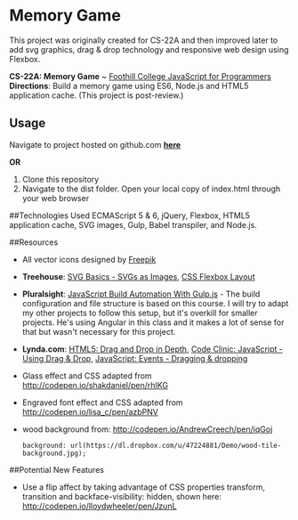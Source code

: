 # Memory Game
This project was originally created for CS-22A and then improved later to add svg graphics, drag & drop technology and responsive web design using Flexbox.

**CS-22A: Memory Game** ~ [Foothill College JavaScript for Programmers]()
**Directions**: Build a memory game using ES6, Node.js and HTML5 application cache. (This project is post-review.)

Usage
-----
Navigate to project hosted on github.com [**here**](http://klammertime.github.io/Memory/)

**OR**

1. Clone this repository
2. Navigate to the dist folder. Open your local copy of index.html through your web browser 

##Technologies Used
ECMAScript 5 & 6, jQuery, Flexbox, HTML5 application cache, SVG images, Gulp, Babel transpiler, and Node.js.

##Resources
* All vector icons designed by [Freepik](http://www.freepik.com/free-icons)
* **Treehouse**: [SVG Basics - SVGs as Images](https://teamtreehouse.com/library/svg-basics), [CSS Flexbox Layout](https://teamtreehouse.com/library/css-flexbox-layout)
* **Pluralsight**: [JavaScript Build Automation With Gulp.js](https://app.pluralsight.com/library/courses/javascript-build-automation-gulpjs/table-of-contents) - The build configuration and file structure is based on this course. I will try to adapt my other projects to follow this setup, but it's overkill for smaller projects. He's using Angular in this class and it makes a lot of sense for that but wasn't necessary for this project.
* **Lynda.com**: [HTML5: Drag and Drop in Depth](http://www.lynda.com/HTML-tutorials/Understanding-HTML5-drag-drop/84812/87645-4.html), [Code Clinic: JavaScript - Using Drag & Drop](http://www.lynda.com/JavaScript-tutorials/Using-drag-drop/369707/386507-4.html), [JavaScript: Events - Dragging & dropping](http://www.lynda.com/JavaScript-tutorials/Dragging-dropping/140780/148737-4.html)
* Glass effect and CSS adapted from http://codepen.io/shakdaniel/pen/rhIKG 
* Engraved font effect and CSS adapted from http://codepen.io/lisa_c/pen/azbPNV 
* wood background from: http://codepen.io/AndrewCreech/pen/iqGoj 

    ``background: url(https://dl.dropbox.com/u/47224881/Demo/wood-tile-background.jpg);
    ``

##Potential New Features   
* Use a flip affect by taking advantage of CSS properties transform, transition and backface-visibility: hidden, shown here: http://codepen.io/lloydwheeler/pen/JzunL